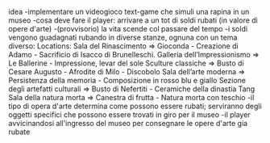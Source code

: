 idea
  -implementare un videogioco text-game che simuli una rapina in un museo
  -cosa deve fare il player: arrivare a un tot di soldi rubati (in valore di opere d'arte)
  -(provvisorio) la vita scende col passare del tempo
  -i soldi vengono guadagnati rubando in diverse stanze, ognuna con un tema diverso:
      Locations: 
      Sala del Rinascimento => Gioconda - Creazione di Adamo - Sacrificio di Isacco di Brunelleschi.
      Galleria dell’Impressionismo => Le Ballerine - Impressione, levar del sole 
      Sculture classiche => Busto di Cesare Augusto - Afrodite di Milo - Discobolo
      Sala dell’arte moderna => Persistenza della memoria - Composizione in rosso blu e giallo 
      Sezione degli artefatti culturali => Busto di Nefertiti - Ceramiche della dinastia Tang
      Sala della natura morta => Canestra di frutta - Natura morta con teschio
  -il tipo di opera d'arte determina come possono essere rubati; serviranno degli oggetti specifici che possono essere trovati in giro per il museo
  -il player avvicinandosi all'ingresso del museo per consegnare le opere d'arte gia rubate
